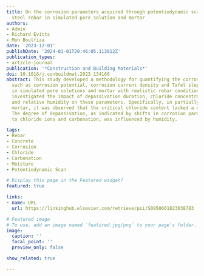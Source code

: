 ```yaml
---
title: On the corrosion parameters acquired through potentiodynamic scans of carbon
  steel rebar in simulated pore solution and mortar
authors:
- Admin
- Richard Evitts
- Moh Boulfiza
date: '2023-12-01'
publishDate: '2024-01-01T20:46:05.113812Z'
publication_types:
- article-journal
publication: '*Construction and Building Materials*'
doi: 10.1016/j.conbuildmat.2023.134160
abstract: This study developed a methodology for quantifying the corrosion parameters
  such as corrosion potential, corrosion current density and Tafel slopes for rebar
  in simulated pore solutions and mortar with realistic rebar conditions. We quantitatively
  investigated the impact of depassivation duration, chloride concentration, carbonation,
  and relative humidity on these parameters. Specifically, in partially saturated
  mortar, it was observed that the critical chloride content lacked a distinct threshold.
  The degree of depassivation, as indicated by shifts in corrosion parameters due
  to chloride ions and carbonation, was influenced by humidity.

tags:
- Rebar
- Concrete
- Corrosion
- Chloride
- Carbonation
- Moisture
- Potentiodynamic Scan

# Display this page in the Featured widget?
featured: true

links:
- name: URL
  url: https://linkinghub.elsevier.com/retrieve/pii/S0950061823038783

# Featured image
# To use, add an image named `featured.jpg/png` to your page's folder.
image:
  caption: ''
  focal_point: ''
  preview_only: false

show_related: true

---
```

